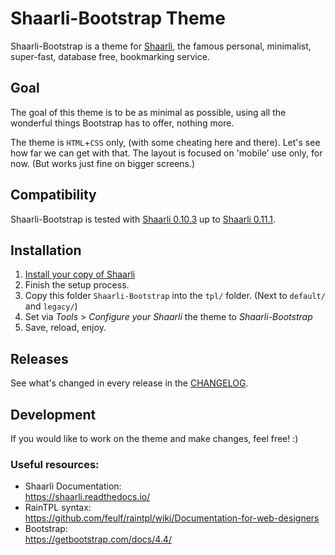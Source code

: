 Shaarli-Bootstrap Theme
=======================

Shaarli-Bootstrap is a theme for [Shaarli](https://github.com/shaarli/Shaarli), the famous personal, minimalist, super-fast, database free, bookmarking service.


## Goal
The goal of this theme is to be as minimal as possible, using all the wonderful things Bootstrap has to offer, nothing more.

The theme is `HTML`+`CSS` only, (with some cheating here and there). Let's see how far we can get with that.
The layout is focused on 'mobile' use only, for now. (But works just fine on bigger screens.)


## Compatibility
Shaarli-Bootstrap is tested with [Shaarli 0.10.3](https://github.com/shaarli/Shaarli/releases/tag/v0.10.3) up to
[Shaarli 0.11.1](https://github.com/shaarli/Shaarli/releases/tag/v0.11.1).


## Installation
1. [Install your copy of Shaarli](https://shaarli.readthedocs.io/en/master/Download-and-Installation/)
2. Finish the setup process.
3. Copy this folder `Shaarli-Bootstrap` into the `tpl/` folder. (Next to `default/` and `legacy/`)
4. Set via *Tools* > *Configure your Shaarli* the theme to *Shaarli-Bootstrap*
5. Save, reload, enjoy.


## Releases
See what's changed in every release in the [CHANGELOG](CHANGELOG.md).


## Development
If you would like to work on the theme and make changes, feel free! :)

### Useful resources:
- Shaarli Documentation:  
  <https://shaarli.readthedocs.io/>
- RainTPL syntax:  
  <https://github.com/feulf/raintpl/wiki/Documentation-for-web-designers>
- Bootstrap:  
  <https://getbootstrap.com/docs/4.4/>

